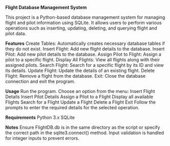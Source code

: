 **Flight Database Management System**

This project is a Python-based database management system for managing flight and pilot information using SQLite. It allows users to perform various operations such as inserting, updating, deleting, and querying flight and pilot data.

**Features**
    Create Tables: Automatically creates necessary database tables if they do not exist.
    Insert Flight: Add new flight details to the database.
    Insert Pilot: Add new pilot details to the database.
    Assign Pilot to Flight: Assign a pilot to a specific flight.
    Display All Flights: View all flights along with their assigned pilots.
    Search Flight: Search for a specific flight by its ID and view its details.
    Update Flight: Update the details of an existing flight.
    Delete Flight: Remove a flight from the database.
    Exit: Close the database connection and exit the program.

**Usage**
Run the program.
    Choose an option from the menu:
        Insert Flight Details
        Insert Pilot Details
        Assign a Pilot to a Flight
        Display all available Flights
        Search for a Flight
        Update a Flight
        Delete a Flight
        Exit
Follow the prompts to enter the required details for the selected operation.

**Requirements**
    Python 3.x
    SQLite

**Notes**
Ensure FlightDB.db is in the same directory as the script or specify the correct path in the sqlite3.connect() method.
Input validation is handled for integer inputs to prevent errors.
